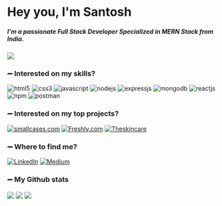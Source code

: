 <h1>Hey you, I'm Santosh</h1>

##### I'm a passionate Full Stack Developer Specialized in MERN Stack from India.


![](https://komarev.com/ghpvc/?username=your-github-Santosh-Konappanavar&style=flat-square&label=Profile+Views)


### :heavy_minus_sign: Interested on my skills?
<p>
<a><img src="https://img.shields.io/badge/HTML5-E34F26?style=for-the-badge&logo=html5&logoColor=white" alt="html5"/></a>
<a><img src="https://img.shields.io/badge/CSS3-1572B6?style=for-the-badge&logo=css3&logoColor=white" alt="css3"/> </a>
<a><img src="https://img.shields.io/badge/JavaScript-323330?style=for-the-badge&logo=javascript&logoColor=F7DF1E" alt="javascript"/></a>
<a><img src="https://img.shields.io/badge/Node.js-339933?style=for-the-badge&logo=nodedotjs&logoColor=white" alt="nodejs" /></a>
<a><img src="https://img.shields.io/badge/Express.js-000000?style=for-the-badge&logo=express&logoColor=white" alt="expressjs"/></a>
<a><img src="https://img.shields.io/badge/MongoDB-4EA94B?style=for-the-badge&logo=mongodb&logoColor=white" alt="mongodb"/></a>
<a><img src="https://img.shields.io/badge/React-20232A?style=for-the-badge&logo=react&logoColor=61DAFB" alt="reactjs" /></a>
<a><img src="https://img.shields.io/badge/npm-CB3837?style=for-the-badge&logo=npm&logoColor=white" alt="npm"/></a>
<a><img src="https://img.shields.io/badge/Postman-FF6C37?style=for-the-badge&logo=Postman&logoColor=white" alt="postman"/></a>


 


</p>

### :heavy_minus_sign: Interested on my top projects?

<p>
<a href="https://github.com/Santosh-Konappanavar/smallcases_project" target="blank"><img src="https://img.shields.io/static/v1?style=for-the-badge&message=smallcases.com&color=000000&logo=Nordstrom&logoColor=FFFFFF&label=" alt="smallcases.com"/></a>
<a href="https://github.com/Santosh-Konappanavar/Freshly.com" target="blank"><img src="https://img.shields.io/static/v1?style=for-the-badge&message=Freshly.com&color=00d09c&logoColor=FFFFFF&label=" alt="Freshly.com" /></a>
<a href="https://github.com/Santosh-Konappanavar/Theskincare" target="blank"><img src="https://img.shields.io/static/v1?style=for-the-badge&message=Theskincare&color=000000&logo=thskincare&logoColor=FFFFFF&label=" alt="Theskincare"/></a>
</p>

### :heavy_minus_sign: Where to find me?
<p> <a href="https://www.linkedin.com/in/santosh-konappanavar/" target="_blank"><img alt="LinkedIn" src="https://img.shields.io/badge/linkedin-%230077B5.svg?&style=for-the-badge&logo=linkedin&logoColor=white" /></a> <a href="https://medium.com/@ssk21m"
SaveCancel
" target="_blank"><img alt="Medium" src="https://img.shields.io/badge/medium-%2312100E.svg?&style=for-the-badge&logo=medium&logoColor=white" /></a>
</p>

### :heavy_minus_sign: My Github stats
<p>
<img align="center" src="https://github-readme-stats.vercel.app/api/top-langs/?username=Santosh-Konappanavar&layout=compact&bg_color=0,73FA79,73FDFF,7A81FF&theme=graywhite&langs_count=10&exclude_repo=kasweb">
<img align="center" src="https://github-readme-stats.vercel.app/api?username=Santosh-Konappanavar&count_private=true&show_icons=trueline_height=21&bg_color=0,EC6C6C,FFD479,FFFC79,73FA79&theme=graywhite">	
<img align="center" src="https://github-readme-streak-stats.herokuapp.com/?user=Santosh-Konappanavar&theme=dracula">
</p>



<!--<img alt="React" src="https://img.shields.io/badge/-React-45b8d8?style=flat-square&logo=react&logoColor=white" />-->

<!--### :heavy_minus_sign: Interested on my Story?
When I graduated as a electronics engineer, I never thought that I would be on the path to become a web developer. I started my career as a network engineer, then worked as former  in my land for the next 2 years.
However, the agriculture work did not provide me the satisfaction that I was seeking for my career growth. This is when I came across the career option of web development and was immediately intrigued.

While I was exploring career paths on web development, I learned about Masai school and joined a 30-weeks full-time course on Full-Stack Web Development. Ever since, I became determined to learn new skills and frameworks. I was able to apply my learnings while developing projects and that became an enjoyable process.

I started from scratch with next to no knowledge about web development. But, in the span on 2 months I was able to build an E-commerce page with proper flow and validations. This experience ignited a spark in me to learn and develop more.

With Masai school, I have developed my skills with hands-on experience on MERN stack, critical thinking by solving Data Structures and Algorithms. Through learning and implementing, I have become an expert in JavaScript, HTML, and CSS.

My previous work experience, combined with everything that I have learnt in the past few months has enhanced my skills in coordination, clear communication and decision making.

My hobbies include travelling, reading books, exploring movies and listening to music.

Looking forward to applying the acquired skills on solving intricate problems and making life much easier.
Feel free to reach me at: ssk21m@gmail.com.
You can view my work at:-->




 



<!--
**Santosh-Konappanavar/Santosh-Konappanavar** is a ✨ _special_ ✨ repository because its `README.md` (this file) appears on your GitHub profile.

Here are some ideas to get you started:

- 🔭 I’m currently working on ...
- 🌱 I’m currently learning ...
- 👯 I’m looking to collaborate on ...
- 🤔 I’m looking for help with ...
- 💬 Ask me about ...
- 📫 How to reach me: ...
- 😄 Pronouns: ...
- ⚡ Fun fact: ...
-->
